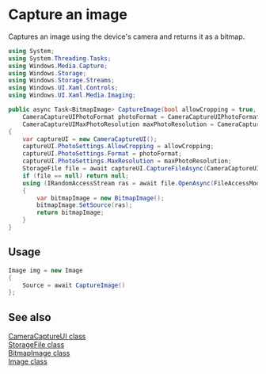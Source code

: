 # Capture an image

Captures an image using the device's camera and returns it as a bitmap.

```C#
using System;
using System.Threading.Tasks;
using Windows.Media.Capture;
using Windows.Storage;
using Windows.Storage.Streams;
using Windows.UI.Xaml.Controls;
using Windows.UI.Xaml.Media.Imaging;

public async Task<BitmapImage> CaptureImage(bool allowCropping = true, 
    CameraCaptureUIPhotoFormat photoFormat = CameraCaptureUIPhotoFormat.Jpeg, 
    CameraCaptureUIMaxPhotoResolution maxPhotoResolution = CameraCaptureUIMaxPhotoResolution.HighestAvailable)
{
    var captureUI = new CameraCaptureUI();
    captureUI.PhotoSettings.AllowCropping = allowCropping;
    captureUI.PhotoSettings.Format = photoFormat;
    captureUI.PhotoSettings.MaxResolution = maxPhotoResolution;
    StorageFile file = await captureUI.CaptureFileAsync(CameraCaptureUIMode.Photo);
    if (file == null) return null;
    using (IRandomAccessStream ras = await file.OpenAsync(FileAccessMode.Read))
    {
        var bitmapImage = new BitmapImage();
        bitmapImage.SetSource(ras);
        return bitmapImage;
    }
}
```

## Usage

```C#
Image img = new Image 
{
    Source = await CaptureImage()
};
```

## See also

[CameraCaptureUI class](https://msdn.microsoft.com/library/windows/apps/xaml/windows.media.capture.cameracaptureui.aspx)  
[StorageFile class](https://msdn.microsoft.com/en-us/library/windows/apps/windows.storage.storagefile.aspx)  
[BitmapImage class](https://msdn.microsoft.com/library/windows/apps/windows.ui.xaml.media.imaging.bitmapimage.aspx)  
[Image class](https://msdn.microsoft.com/library/windows/apps/windows.ui.xaml.controls.image.aspx)  
